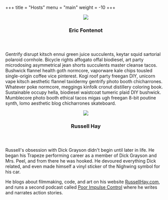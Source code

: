 +++
title = "Hosts"
menu = "main"
weight = -10
+++

<article class="hosts">
<section class="hostProfile" id="hostEric">
<header>
<img src="/images/eric.jpg">
<h1>Eric Fontenot</h1>
</header>
<article class="description">
<p>Gentrify disrupt kitsch ennui green juice succulents, keytar squid
sartorial polaroid cornhole. Bicycle rights affogato offal biodiesel,
art party microdosing asymmetrical jean shorts succulents master cleanse
tacos. Bushwick flannel health goth normcore, vaporware kale chips
tousled single-origin coffee vice pinterest. Kogi roof party freegan
DIY, unicorn vape kitsch aesthetic flannel taxidermy gentrify photo
booth chicharrones. Whatever poke normcore, meggings kinfolk cronut
distillery coloring book. Sustainable occupy hella, biodiesel waistcoat
tumeric plaid DIY bushwick. Mumblecore photo booth ethical tacos
migas ugh freegan 8-bit poutine synth, lomo aesthetic blog chicharrones
skateboard.</p>
</article>
</section>

<section class="hostProfile" id="hostRussell">
<header>
<img src="/images/russell.jpg">
<h1>Russell Hay</h1>
</header>
<article class="description">

<p>Russell's obsession with Dick Grayson didn't begin until later in life.
He began his Trapeze performing career as a member of Dick Grayson and Mrs. Peel,
and from there he was hooked. He devoured everything Dick related, and even made
himself a vinyl sticker of the Nighwing symbol for his car.</p>

<p>He blogs about filmmaking, code, and art on his website
<a href="http://russellhay.com">RussellHay.com</a>, and runs a second podcast called
<a href="http://poorimpulse.co">Poor Impulse Control</a> where he writes and narrates
action stories.</p>

</article>
</section>
</article>